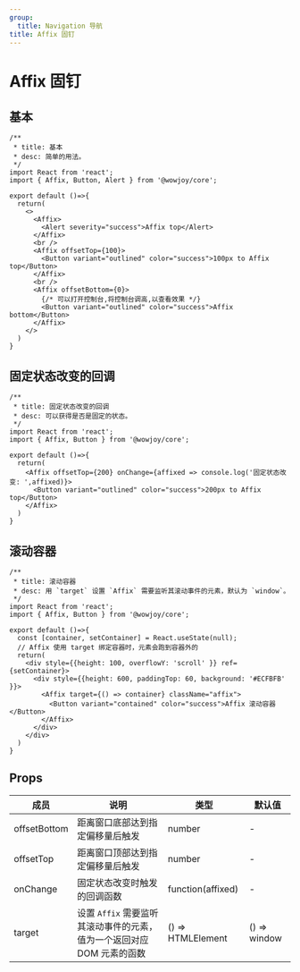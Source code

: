 ```yaml
---
group:
  title: Navigation 导航
title: Affix 固钉
---
```


# Affix 固钉

## 基本

```tsx
/**
 * title: 基本
 * desc: 简单的用法。
 */
import React from 'react';
import { Affix, Button, Alert } from '@wowjoy/core';

export default ()=>{
  return(
    <>
      <Affix>
        <Alert severity="success">Affix top</Alert>
      </Affix>
      <br />
      <Affix offsetTop={100}>
        <Button variant="outlined" color="success">100px to Affix top</Button>
      </Affix>
      <br />
      <Affix offsetBottom={0}>
        {/* 可以打开控制台,将控制台调高,以查看效果 */}
        <Button variant="outlined" color="success">Affix bottom</Button>
      </Affix>
    </>
  )
}
```

## 固定状态改变的回调

```tsx
/**
 * title: 固定状态改变的回调
 * desc: 可以获得是否是固定的状态。
 */
import React from 'react';
import { Affix, Button } from '@wowjoy/core';

export default ()=>{
  return(
    <Affix offsetTop={200} onChange={affixed => console.log('固定状态改变: ',affixed)}>
      <Button variant="outlined" color="success">200px to Affix top</Button>
    </Affix>
  )
}
```

## 滚动容器

```tsx
/**
 * title: 滚动容器
 * desc: 用 `target` 设置 `Affix` 需要监听其滚动事件的元素，默认为 `window`。
 */
import React from 'react';
import { Affix, Button } from '@wowjoy/core';

export default ()=>{
  const [container, setContainer] = React.useState(null);
  // Affix 使用 target 绑定容器时，元素会跑到容器外的
  return(
    <div style={{height: 100, overflowY: 'scroll' }} ref={setContainer}>
      <div style={{height: 600, paddingTop: 60, background: '#ECFBFB' }}>
        <Affix target={() => container} className="affix">
          <Button variant="contained" color="success">Affix 滚动容器</Button>
        </Affix>
      </div>
    </div>
  )
}
```

<!-- ```tsx
/**
 * title: 滚动容器(元素会跑到容器外)
 * desc: 用 `target` 设置 `Affix` 需要监听其滚动事件的元素，默认为 `window`。希望任意滚动，可以在窗体添加滚动监听元素，避免会跑到容器外。
 */
import React from 'react';
import { Affix, Button } from '@wowjoy/core';

export default ()=>{
  const [container, setContainer] = React.useState(null);
  const affixRef = React.useRef(null);
  React.useEffect(() => {
    window.addEventListener(
      "scroll",
      (e) => {
        affixRef.current.updatePosition(e);
      },
      true
    );
  },[]);
  return(
    <div style={{height: 100, overflowY: 'scroll' }} ref={setContainer}>
      <div style={{height: 600, paddingTop: 60, background: '#ECFBFB' }}>
        <Affix target={() => container} className="affix" ref={affixRef}>
          <Button variant="contained" color="success">Affix 滚动容器</Button>
        </Affix>
      </div>
    </div>
  )
}
``` -->

## Props

| 成员 | 说明 | 类型 | 默认值 |
| --- | --- | --- | --- |
| offsetBottom | 距离窗口底部达到指定偏移量后触发 | number | - |
| offsetTop | 距离窗口顶部达到指定偏移量后触发 | number | - |
| onChange | 固定状态改变时触发的回调函数 | function(affixed) | - |
| target | 设置 `Affix` 需要监听其滚动事件的元素，值为一个返回对应 DOM 元素的函数 | () => HTMLElement | () => window |
